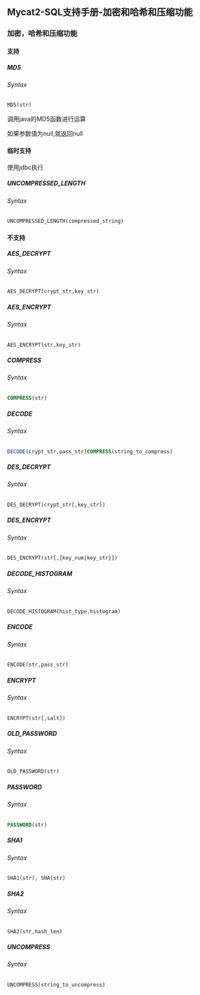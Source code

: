 ## Mycat2-SQL支持手册-加密和哈希和压缩功能

### 加密，哈希和压缩功能



#### 支持

##### MD5

###### Syntax

```sql
MD5(str)
```

调用java的MD5函数进行运算

如果参数值为null,就返回null



#### 临时支持

使用jdbc执行



##### UNCOMPRESSED_LENGTH

###### Syntax

```sql
UNCOMPRESSED_LENGTH(compressed_string)
```



#### 不支持

##### **AES_DECRYPT**

###### Syntax

```sql
AES_DECRYPT(crypt_str,key_str)
```



##### AES_ENCRYPT

###### Syntax

```sql
AES_ENCRYPT(str,key_str)
```



##### COMPRESS

###### Syntax

```sql
COMPRESS(str)
```



##### DECODE

###### Syntax

```sql
DECODE(crypt_str,pass_str)COMPRESS(string_to_compress)
```



##### DES_DECRYPT

###### Syntax

```sql
DES_DECRYPT(crypt_str[,key_str])
```



##### DES_ENCRYPT

###### Syntax

```sql
DES_ENCRYPT(str[,{key_num|key_str}])
```



##### DECODE_HISTOGRAM

###### Syntax

```sql
DECODE_HISTOGRAM(hist_type,histogram)
```



##### ENCODE

###### Syntax

```sql
ENCODE(str,pass_str)
```



##### ENCRYPT

###### Syntax

```sql
ENCRYPT(str[,salt])
```



##### OLD_PASSWORD

###### Syntax

```sql
OLD_PASSWORD(str)
```



##### PASSWORD

###### Syntax

```sql
PASSWORD(str)
```



##### SHA1

###### Syntax

```sql
SHA1(str), SHA(str)
```



##### SHA2

###### Syntax

```sql
SHA2(str,hash_len)
```



##### UNCOMPRESS

###### Syntax

```sql
UNCOMPRESS(string_to_uncompress)
```

